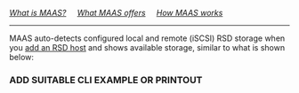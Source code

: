 <em>[What is MAAS?](/t/about-maas/840#heading--about-maas)</em>&nbsp;&nbsp;&nbsp;&nbsp;&nbsp;<em>[What MAAS offers](/t/about-maas/840#heading--what-maas-offers)</em>&nbsp;&nbsp;&nbsp;&nbsp;&nbsp;<em>[How MAAS works](/t/about-maas/840#heading--how-maas-works)</em>
<hr>

MAAS auto-detects configured local and remote (iSCSI) RSD storage when you [add an RSD host](/t/add-an-rsd-host/815) and shows available storage, similar to what is shown below:

<!-- vanilla
![rsdresources](../images/46e17163-manage-rsd-storage__2.5__intel-rsd-storage.png)
 vanilla -->

<!-- ui
![rsdresources](../images/46e17163-manage-rsd-storage__2.5__intel-rsd-storage.png)
 ui -->

### ADD SUITABLE CLI EXAMPLE OR PRINTOUT ###

<!-- LINKS -->
